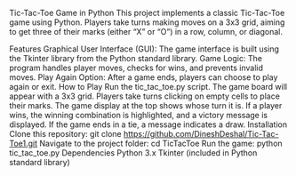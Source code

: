 Tic-Tac-Toe Game in Python
This project implements a classic Tic-Tac-Toe game using Python. Players take turns making moves on a 3x3 grid, aiming to get three of their marks (either “X” or “O”) in a row, column, or diagonal.

Features
Graphical User Interface (GUI): The game interface is built using the Tkinter library from the Python standard library.
Game Logic: The program handles player moves, checks for wins, and prevents invalid moves.
Play Again Option: After a game ends, players can choose to play again or exit.
How to Play
Run the tic_tac_toe.py script.
The game board will appear with a 3x3 grid.
Players take turns clicking on empty cells to place their marks.
The game display at the top shows whose turn it is.
If a player wins, the winning combination is highlighted, and a victory message is displayed.
If the game ends in a tie, a message indicates a draw.
Installation
Clone this repository: git clone https://github.com/DineshDeshal/Tic-Tac-Toe1.git
Navigate to the project folder: cd TicTacToe
Run the game: python tic_tac_toe.py
Dependencies
Python 3.x
Tkinter (included in Python standard library)
